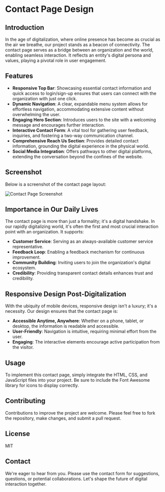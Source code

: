 # Contact Page Design

## Introduction

In the age of digitalization, where online presence has become as crucial as the air we breathe, our project stands as a beacon of connectivity. The contact page serves as a bridge between an organization and the world, enabling seamless interaction. It reflects an entity's digital persona and values, playing a pivotal role in user engagement.

## Features

- **Responsive Top Bar**: Showcasing essential contact information and quick access to login/sign-up ensures that users can connect with the organization with just one click.
- **Dynamic Navigation**: A clear, expandable menu system allows for effortless navigation, accommodating extensive content without overwhelming the user.
- **Engaging Hero Section**: Introduces users to the site with a welcoming message and encourages further interaction.
- **Interactive Contact Form**: A vital tool for gathering user feedback, inquiries, and fostering a two-way communication channel.
- **Comprehensive Reach Us Section**: Provides detailed contact information, grounding the digital experience in the physical world.
- **Social Media Integration**: Offers pathways to other digital platforms, extending the conversation beyond the confines of the website.


## Screenshot

Below is a screenshot of the contact page layout:

![Contact Page Screenshot](img/screenshot.png)

## Importance in Our Daily Lives

The contact page is more than just a formality; it's a digital handshake. In our rapidly digitalizing world, it's often the first and most crucial interaction point with an organization. It supports:
- **Customer Service**: Serving as an always-available customer service representative.
- **Feedback Loop**: Enabling a feedback mechanism for continuous improvement.
- **Community Building**: Inviting users to join the organization's digital ecosystem.
- **Credibility**: Providing transparent contact details enhances trust and credibility.

## Responsive Design Post-Digitalization

With the ubiquity of mobile devices, responsive design isn't a luxury; it's a necessity. Our design ensures that the contact page is:
- **Accessible Anytime, Anywhere**: Whether on a phone, tablet, or desktop, the information is readable and accessible.
- **User-Friendly**: Navigation is intuitive, requiring minimal effort from the user.
- **Engaging**: The interactive elements encourage active participation from the visitor.

## Usage

To implement this contact page, simply integrate the HTML, CSS, and JavaScript files into your project. Be sure to include the Font Awesome library for icons to display correctly.

## Contributing

Contributions to improve the project are welcome. Please feel free to fork the repository, make changes, and submit a pull request.

## License

MIT

## Contact

We're eager to hear from you. Please use the contact form for suggestions, questions, or potential collaborations. Let's shape the future of digital interaction together.
